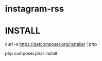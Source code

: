 # instagram-rss

INSTALL
==============
curl -s https://getcomposer.org/installer | php

php composer.phar install
